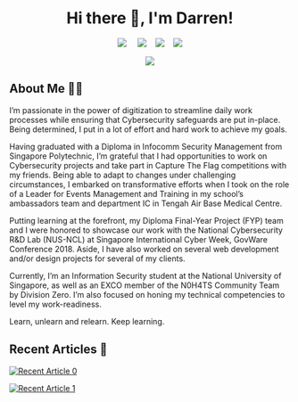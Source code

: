 <!--
**chydarren/chydarren** is a ✨ _special_ ✨ repository because its `README.md` (this file) appears on your GitHub profile.

Here are some ideas to get you started:

- 🔭 I’m currently working on ...
- 🌱 I’m currently learning ...
- 👯 I’m looking to collaborate on ...
- 🤔 I’m looking for help with ...
- 💬 Ask me about ...
- 📫 How to reach me: ...
- 😄 Pronouns: ...
- ⚡ Fun fact: ...
-->


<h1 align='center'> Hi there 👋, I'm Darren! </h1>

<p align='center'>
  <a href="https://www.linkedin.com/in/chuahanyongdarren/"><img src="https://img.shields.io/badge/linkedin-%230077B5.svg?&style=for-the-badge&logo=linkedin&logoColor=white" /></a>&nbsp;&nbsp;&nbsp;&nbsp;
  <a href="https://medium.com/@chydarren"><img src="https://img.shields.io/badge/medium-%2312100E.svg?&style=for-the-badge&logo=medium&logoColor=white" /></a>&nbsp;&nbsp;&nbsp;
  <a href="https://chydarren.me"><img src="https://img.shields.io/badge/Website-yellowgreen?style=for-the-badge" /></a>&nbsp;&nbsp;&nbsp;
  <a href="https://writeup.chydarren.me"><img src="https://img.shields.io/badge/GitBook-blue?style=for-the-badge&logo=gitbook&logoColor=white"/></a>
</p>

<p align="center">
<!--<img class="img" src="https://github-readme-stats.vercel.app/api?username=chydarren&show_icons=true" />-->
<img class="img" src="https://github-readme-streak-stats.herokuapp.com/?user=chydarren&hide_border=true"/>
</p>

<h2>About Me 👨‍💻</h2>

I’m passionate in the power of digitization to streamline daily work processes while ensuring that Cybersecurity safeguards are put in-place. Being determined, I put in a lot of effort and hard work to achieve my goals.

Having graduated with a Diploma in Infocomm Security Management from Singapore Polytechnic, I’m grateful that I had opportunities to work on Cybersecurity projects and take part in Capture The Flag competitions with my friends. Being able to adapt to changes under challenging circumstances, I embarked on transformative efforts when I took on the role of a Leader for Events Management and Training in my school’s ambassadors team and department IC in Tengah Air Base Medical Centre.

Putting learning at the forefront, my Diploma Final-Year Project (FYP) team and I were honored to showcase our work with the National Cybersecurity R&D Lab (NUS-NCL) at Singapore International Cyber Week, GovWare Conference 2018. Aside, I have also worked on several web development and/or design projects for several of my clients.

Currently, I’m an Information Security student at the National University of Singapore, as well as an EXCO member of the N0H4TS Community Team by Division Zero. I’m also focused on honing my technical competencies to level my work-readiness.

Learn, unlearn and relearn. Keep learning.

<h2>Recent Articles 📖</h2>

<a target="_blank" href="https://github-readme-medium-recent-article.vercel.app/medium/@chydarren/0"><img src="https://github-readme-medium-recent-article.vercel.app/medium/@chydarren/0" alt="Recent Article 0"> 

<a target="_blank" href="https://github-readme-medium-recent-article.vercel.app/medium/@chydarren/0"><img src="https://github-readme-medium-recent-article.vercel.app/medium/@chydarren/1" alt="Recent Article 1"> 
